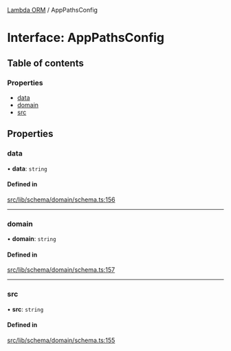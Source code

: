 [Lambda ORM](../README.md) / AppPathsConfig

# Interface: AppPathsConfig

## Table of contents

### Properties

- [data](AppPathsConfig.md#data)
- [domain](AppPathsConfig.md#domain)
- [src](AppPathsConfig.md#src)

## Properties

### data

• **data**: `string`

#### Defined in

[src/lib/schema/domain/schema.ts:156](https://github.com/lambda-orm/lambdaorm-base/blob/eca2d8e/src/lib/schema/domain/schema.ts#L156)

___

### domain

• **domain**: `string`

#### Defined in

[src/lib/schema/domain/schema.ts:157](https://github.com/lambda-orm/lambdaorm-base/blob/eca2d8e/src/lib/schema/domain/schema.ts#L157)

___

### src

• **src**: `string`

#### Defined in

[src/lib/schema/domain/schema.ts:155](https://github.com/lambda-orm/lambdaorm-base/blob/eca2d8e/src/lib/schema/domain/schema.ts#L155)
